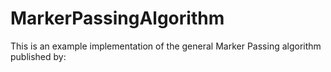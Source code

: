 # MarkerPassingAlgorithm
This is an example implementation of the general Marker Passing algorithm published by:
